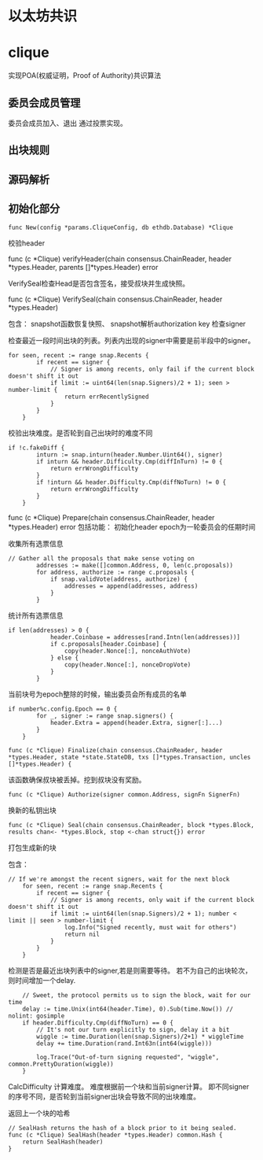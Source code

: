 # 以太坊共识
# clique
实现POA(权威证明，Proof of Authority)共识算法

## 委员会成员管理
委员会成员加入、退出
通过投票实现。

## 出块规则

## 源码解析
## 初始化部分
```
func New(config *params.CliqueConfig, db ethdb.Database) *Clique
```

校验header

func (c *Clique) verifyHeader(chain consensus.ChainReader, header *types.Header, parents []*types.Header) error


VerifySeal检查Head是否包含签名，接受叔块并生成快照。

func (c *Clique) VerifySeal(chain consensus.ChainReader, header *types.Header)

包含：
snapshot函数恢复快照、
snapshot解析authorization key
检查signer

检查最近一段时间出块的列表。列表内出现的signer中需要是前半段中的signer。
```
for seen, recent := range snap.Recents {
		if recent == signer {
			// Signer is among recents, only fail if the current block doesn't shift it out
			if limit := uint64(len(snap.Signers)/2 + 1); seen > number-limit {
				return errRecentlySigned
			}
		}
	}
```
校验出块难度。是否轮到自己出块时的难度不同
```
if !c.fakeDiff {
		inturn := snap.inturn(header.Number.Uint64(), signer)
		if inturn && header.Difficulty.Cmp(diffInTurn) != 0 {
			return errWrongDifficulty
		}
		if !inturn && header.Difficulty.Cmp(diffNoTurn) != 0 {
			return errWrongDifficulty
		}
	}
```


func (c *Clique) Prepare(chain consensus.ChainReader, header *types.Header) error
包括功能：
初始化header
epoch为一轮委员会的任期时间

收集所有选票信息
```
// Gather all the proposals that make sense voting on
		addresses := make([]common.Address, 0, len(c.proposals))
		for address, authorize := range c.proposals {
			if snap.validVote(address, authorize) {
				addresses = append(addresses, address)
			}
		}
```
统计所有选票信息
```
if len(addresses) > 0 {
			header.Coinbase = addresses[rand.Intn(len(addresses))]
			if c.proposals[header.Coinbase] {
				copy(header.Nonce[:], nonceAuthVote)
			} else {
				copy(header.Nonce[:], nonceDropVote)
			}
		}
```

当前块号为epoch整除的时候，输出委员会所有成员的名单
```
if number%c.config.Epoch == 0 {
		for _, signer := range snap.signers() {
			header.Extra = append(header.Extra, signer[:]...)
		}
	}
```


```
func (c *Clique) Finalize(chain consensus.ChainReader, header *types.Header, state *state.StateDB, txs []*types.Transaction, uncles []*types.Header) {
```
该函数确保叔块被丢掉。挖到叔块没有奖励。





```
func (c *Clique) Authorize(signer common.Address, signFn SignerFn) 
```
换新的私钥出块


```
func (c *Clique) Seal(chain consensus.ChainReader, block *types.Block, results chan<- *types.Block, stop <-chan struct{}) error
```
打包生成新的块

包含：
```
// If we're amongst the recent signers, wait for the next block
	for seen, recent := range snap.Recents {
		if recent == signer {
			// Signer is among recents, only wait if the current block doesn't shift it out
			if limit := uint64(len(snap.Signers)/2 + 1); number < limit || seen > number-limit {
				log.Info("Signed recently, must wait for others")
				return nil
			}
		}
	}
```
检测是否是最近出块列表中的signer,若是则需要等待。
若不为自己的出块轮次，则时间增加一个delay.
```
	// Sweet, the protocol permits us to sign the block, wait for our time
	delay := time.Unix(int64(header.Time), 0).Sub(time.Now()) // nolint: gosimple
	if header.Difficulty.Cmp(diffNoTurn) == 0 {
		// It's not our turn explicitly to sign, delay it a bit
		wiggle := time.Duration(len(snap.Signers)/2+1) * wiggleTime
		delay += time.Duration(rand.Int63n(int64(wiggle)))

		log.Trace("Out-of-turn signing requested", "wiggle", common.PrettyDuration(wiggle))
	}
```




CalcDifficulty
计算难度。
难度根据前一个块和当前signer计算。
即不同signer的序号不同，是否轮到当前signer出块会导致不同的出块难度。

返回上一个块的哈希
```
// SealHash returns the hash of a block prior to it being sealed.
func (c *Clique) SealHash(header *types.Header) common.Hash {
	return SealHash(header)
}
```